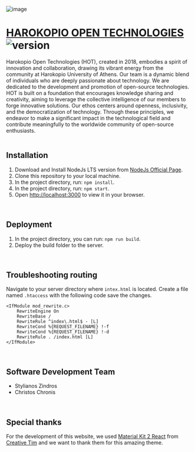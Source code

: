 ![image](https://github.com/user-attachments/assets/14e4cb47-908b-4412-855c-87c0d124a055)

# [HAROKOPIO OPEN TECHNOLOGIES](https://hot.dit.hua.gr/) ![version](https://img.shields.io/badge/version-1.0.0-blue.svg)

Harokopio Open Technologies (HOT), created in 2018, embodies a spirit of innovation and collaboration, drawing its vibrant energy from the community at Harokopio University of Athens. Our team is a dynamic blend of individuals who are deeply passionate about technology. We are dedicated to the development and promotion of open-source technologies. HOT is built on a foundation that encourages knowledge sharing and creativity, aiming to leverage the collective intelligence of our members to forge innovative solutions. Our ethos centers around openness, inclusivity, and the democratization of technology. Through these principles, we endeavor to make a significant impact in the technological field and contribute meaningfully to the worldwide community of open-source enthusiasts.
<br/><br/>

## Installation
1) Download and Install NodeJs LTS version from [NodeJs Official Page](https://nodejs.org/en/download/).
2) Clone this repository to your local machine.
3) In the project directory, run: `npm install`.
4) In the project directory, run: `npm start`.
5) Open [http://localhost:3000](http://localhost:3000) to view it in your browser.
<br/>

## Deployment
1) In the project directory, you can run: `npm run build`.
2) Deploy the build folder to the server.
<br/>

## Troubleshooting routing
Navigate to your server directory where `intex.html` is located. Create a file named `.htaccess` with the following code save the changes.
   ```
   <IfModule mod_rewrite.c>
       RewriteEngine On
       RewriteBase /
       RewriteRule ^index\.html$ - [L]
       RewriteCond %{REQUEST_FILENAME} !-f
       RewriteCond %{REQUEST_FILENAME} !-d
       RewriteRule . /index.html [L]
   </IfModule>
   ```
<br/>

## Software Development Team
* Stylianos Zindros
* Christos Chronis
<br/>

## Special thanks
For the development of this website, we used [Material Kit 2 React](http://demos.creative-tim.com/material-kit-react/#/?ref=readme-mkr) from [Creative Tim](https://www.creative-tim.com/) and we want to thank them for this amazing theme.

